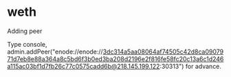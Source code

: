# weth

Adding peer

Type console,
admin.addPeer("enode://enode://3dc314a5aa08064af74505c42d8ca0907971d7eb8e88a364a8c5bd6f3b0ed3ba208d2196e2f816fe58fc20c13a6c1d246a115ac03bf1d7fb26c77c0575cadd6b@218.145.199.122:30313") for advance.
